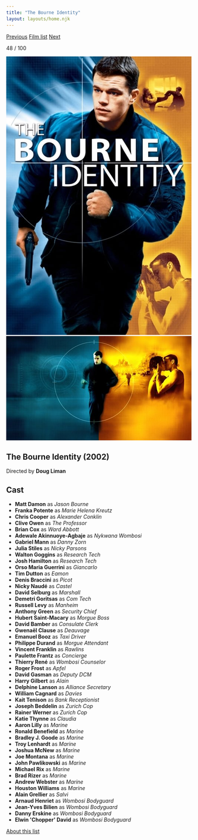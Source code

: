 ```yaml
---
title: "The Bourne Identity"
layout: layouts/home.njk
---
```


<nav class="films">
  <a class="prev" href="../24-hour-party-people">Previous</a>
  <a href="../">Film list</a>
  <a class="next" href="../man-on-the-train">Next</a>
</nav>

<p>48 / 100</p>

<article class="film">
  <div class="backdrop-and-poster">
    <img class="poster" src="../films/posters/the-bourne-identity.jpg" alt="">
    <img class="backdrop" src="../films/backdrops/the-bourne-identity.jpg" alt="">
  </div>

  <h1>The Bourne Identity (2002)</h1>

  <p class="director">
    Directed by <strong>Doug Liman</strong>
  </p>


  <h2>
    Cast
  </h2>
  <ul>
    <li><strong>Matt Damon</strong> as <em>Jason Bourne</em></li>
<li><strong>Franka Potente</strong> as <em>Marie Helena Kreutz</em></li>
<li><strong>Chris Cooper</strong> as <em>Alexander Conklin</em></li>
<li><strong>Clive Owen</strong> as <em>The Professor</em></li>
<li><strong>Brian Cox</strong> as <em>Ward Abbott</em></li>
<li><strong>Adewale Akinnuoye-Agbaje</strong> as <em>Nykwana Wombosi</em></li>
<li><strong>Gabriel Mann</strong> as <em>Danny Zorn</em></li>
<li><strong>Julia Stiles</strong> as <em>Nicky Parsons</em></li>
<li><strong>Walton Goggins</strong> as <em>Research Tech</em></li>
<li><strong>Josh Hamilton</strong> as <em>Research Tech</em></li>
<li><strong>Orso Maria Guerrini</strong> as <em>Giancarlo</em></li>
<li><strong>Tim Dutton</strong> as <em>Eamon</em></li>
<li><strong>Denis Braccini</strong> as <em>Picot</em></li>
<li><strong>Nicky Naudé</strong> as <em>Castel</em></li>
<li><strong>David Selburg</strong> as <em>Marshall</em></li>
<li><strong>Demetri Goritsas</strong> as <em>Com Tech</em></li>
<li><strong>Russell Levy</strong> as <em>Manheim</em></li>
<li><strong>Anthony Green</strong> as <em>Security Chief</em></li>
<li><strong>Hubert Saint-Macary</strong> as <em>Morgue Boss</em></li>
<li><strong>David Bamber</strong> as <em>Consulate Clerk</em></li>
<li><strong>Gwenaël Clause</strong> as <em>Deauvage</em></li>
<li><strong>Emanuel Booz</strong> as <em>Taxi Driver</em></li>
<li><strong>Philippe Durand</strong> as <em>Morgue Attendant</em></li>
<li><strong>Vincent Franklin</strong> as <em>Rawlins</em></li>
<li><strong>Paulette Frantz</strong> as <em>Concierge</em></li>
<li><strong>Thierry René</strong> as <em>Wombosi Counselor</em></li>
<li><strong>Roger Frost</strong> as <em>Apfel</em></li>
<li><strong>David Gasman</strong> as <em>Deputy DCM</em></li>
<li><strong>Harry Gilbert</strong> as <em>Alain</em></li>
<li><strong>Delphine Lanson</strong> as <em>Alliance Secretary</em></li>
<li><strong>William Cagnard</strong> as <em>Davies</em></li>
<li><strong>Kait Tenison</strong> as <em>Bank Receptionist</em></li>
<li><strong>Joseph Beddelin</strong> as <em>Zurich Cop</em></li>
<li><strong>Rainer Werner</strong> as <em>Zurich Cop</em></li>
<li><strong>Katie Thynne</strong> as <em>Claudia</em></li>
<li><strong>Aaron Lilly</strong> as <em>Marine</em></li>
<li><strong>Ronald Benefield</strong> as <em>Marine</em></li>
<li><strong>Bradley J. Goode</strong> as <em>Marine</em></li>
<li><strong>Troy Lenhardt</strong> as <em>Marine</em></li>
<li><strong>Joshua McNew</strong> as <em>Marine</em></li>
<li><strong>Joe Montana</strong> as <em>Marine</em></li>
<li><strong>John Pawlikowski</strong> as <em>Marine</em></li>
<li><strong>Michael Rix</strong> as <em>Marine</em></li>
<li><strong>Brad Rizer</strong> as <em>Marine</em></li>
<li><strong>Andrew Webster</strong> as <em>Marine</em></li>
<li><strong>Houston Williams</strong> as <em>Marine</em></li>
<li><strong>Alain Grellier</strong> as <em>Salvi</em></li>
<li><strong>Arnaud Henriet</strong> as <em>Wombosi Bodyguard</em></li>
<li><strong>Jean-Yves Bilien</strong> as <em>Wombosi Bodyguard</em></li>
<li><strong>Danny Erskine</strong> as <em>Wombosi Bodyguard</em></li>
<li><strong>Elwin 'Chopper' David</strong> as <em>Wombosi Bodyguard</em></li>
  </ul>
</article>
<footer>
  <a href="../about">About this list</a>
</footer>
